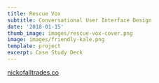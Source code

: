 ```yaml
---
title: Rescue Vox
subtitle: Conversational User Interface Design
date: '2018-01-15'
thumb_image: images/rescue-vox-cover.png
image: images/friendly-kale.png
template: project
excerpt: Case Study Deck
---
```

[nickofalltrades.co](https://nickofalltrades.co/)